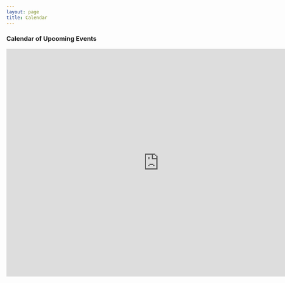 ```yaml
---
layout: page
title: Calendar
---
```


<div class="span9">
	<h3>Calendar of Upcoming Events</h3>
	<iframe src="https://www.google.com/calendar/embed?src=jldrsapdg47iod7t3kienq08bg%40group.calendar.google.com&ctz=America/Chicago" style="border: 0" width="800" height="600" frameborder="0" scrolling="no"></iframe>
</div>
